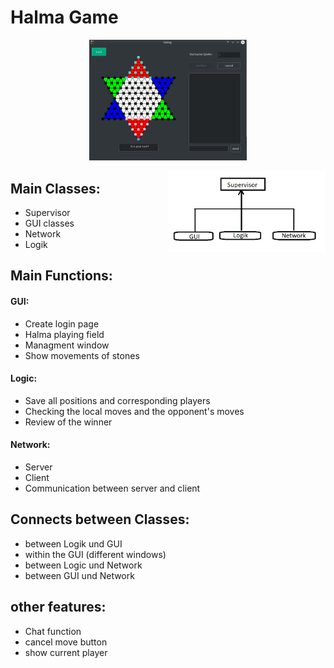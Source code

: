 # Halma Game

<p align="center">
  <img src="./images/gui.png" alt="drawing" width="50%"/>
</p>

<img align="right" src="./images/diagram.png" alt="drawing" width="50%"/>

## Main Classes:
* Supervisor
* GUI classes
* Network
* Logik

## Main Functions:
#### GUI:
* Create login page
* Halma playing field
* Managment window
* Show movements of stones
#### Logic:
* Save all positions and corresponding players
* Checking the local moves and the opponent's moves
* Review of the winner
#### Network:
* Server
* Client
* Communication between server and client

## Connects between Classes:
* between Logik und GUI
* within the GUI (different windows)
* between Logic und Network
* between GUI und Network

## other features:
* Chat function
* cancel move button
* show current player
